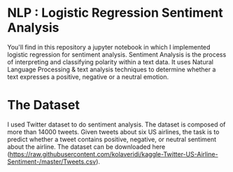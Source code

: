 # NLP : Logistic Regression Sentiment Analysis
You'll find in this repository a jupyter notebook in which I implemented logistic regression for sentiment analysis. Sentiment Analysis is the process of interpreting and classifying polarity within a text data. It uses Natural Language Processing & text analysis techniques to determine whether a text expresses a positive, negative or a neutral emotion.

# The Dataset

I used Twitter dataset to do sentiment analysis. The dataset is composed of more than 14000 tweets. Given tweets about six US airlines, the task is to predict whether a tweet contains positive, negative, or neutral sentiment about the airline. The dataset can be downloaded here (https://raw.githubusercontent.com/kolaveridi/kaggle-Twitter-US-Airline-Sentiment-/master/Tweets.csv).
